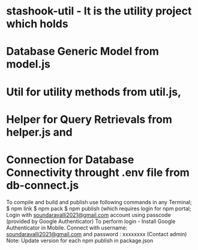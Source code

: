# stashook-util - It is the utility project which holds 
# Database Generic Model from model.js 
# Util for utility methods from util.js, 
# Helper for Query Retrievals from helper.js and 
# Connection for Database Connectivity throught .env file from db-connect.js

To compile and build and publish use following commands in any Terminal;
$ npm link
$ npm pack
$ npm publish  (which requires login for npm portal; Login with soundaravalli2021@gmail.com account using passcode (provided by Google Authenticator)
                To perform login - Install Google Authenticator in Mobile.
                Connect with username: soundaravalli2021@gmail.com and password : xxxxxxxx (Contact admin)
                Note: Update version for each npm publish in package.json

